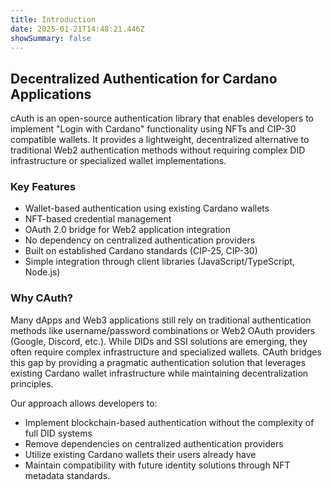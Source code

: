 ```yaml
---
title: Introduction
date: 2025-01-21T14:48:21.446Z
showSummary: false
---
```


## Decentralized Authentication for Cardano Applications

cAuth is an open-source authentication library that enables developers to implement "Login with Cardano" functionality using NFTs and CIP-30 compatible wallets. It provides a lightweight, decentralized alternative to traditional Web2 authentication methods without requiring complex DID infrastructure or specialized wallet implementations.

### Key Features

- Wallet-based authentication using existing Cardano wallets
- NFT-based credential management
- OAuth 2.0 bridge for Web2 application integration
- No dependency on centralized authentication providers
- Built on established Cardano standards (CIP-25, CIP-30)
- Simple integration through client libraries (JavaScript/TypeScript, Node.js)

### Why CAuth?

Many dApps and Web3 applications still rely on traditional authentication methods like username/password combinations or Web2 OAuth providers (Google, Discord, etc.). While DIDs and SSI solutions are emerging, they often require complex infrastructure and specialized wallets. CAuth bridges this gap by providing a pragmatic authentication solution that leverages existing Cardano wallet infrastructure while maintaining decentralization principles.

Our approach allows developers to:

- Implement blockchain-based authentication without the complexity of full DID systems
- Remove dependencies on centralized authentication providers
- Utilize existing Cardano wallets their users already have
- Maintain compatibility with future identity solutions through NFT metadata standards.